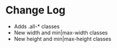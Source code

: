 # Change Log

- Adds .all-* classes
- New width and min|max-width classes
- New height and min|max-height classes